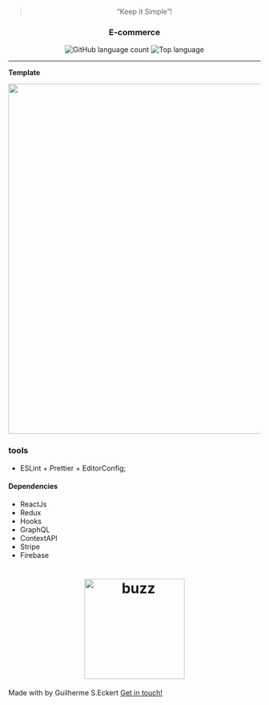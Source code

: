 
<blockquote align="center">“Keep it Simple”!</blockquote>


<h3 align="center"> E-commerce </h3>

<p align="center">
  <img alt="GitHub language count" src="https://img.shields.io/github/languages/count/commonality/readme-inspector.svg">
  <img alt="Top language" src="https://img.shields.io/github/languages/top/commonality/readme-inspector.svg">
</p>

---

**Template**


<div style="text-align:center"><img src="img/template.png" width ="700" /></div>


### tools

- ESLint + Prettier + EditorConfig;


#### Dependencies

- ReactJs
- Redux
- Hooks
- GraphQL
- ContextAPI
- Stripe
- Firebase



<h1 align="center" border-radius= "50%">
  <img alt="buzz" title="buzz" src="https://media.giphy.com/media/12R2bKfxceemNq/giphy.gif" width="200px" />
</h1>

Made with by Guilherme S.Eckert [Get in touch!](https://www.linkedin.com/in/guilherme-eckert/)


